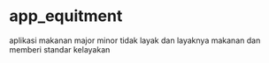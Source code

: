 # app_equitment
aplikasi makanan major minor tidak layak dan layaknya makanan dan memberi standar kelayakan
